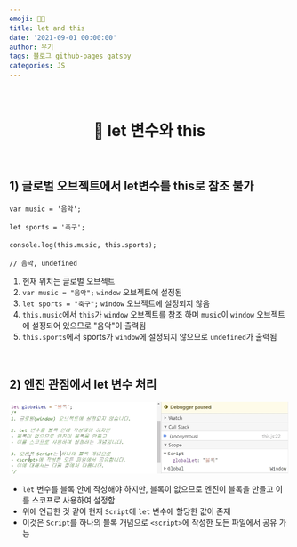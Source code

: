 ```yaml
---
emoji: 👨‍💻
title: let and this
date: '2021-09-01 00:00:00'
author: 우기
tags: 블로그 github-pages gatsby
categories: JS
---
```


<br>

<h1 align="center">
  👋  let 변수와 this
</h1>

<br>

## 1) 글로벌 오브젝트에서 let변수를 this로 참조 불가

```tsx
var music = '음악';

let sports = '축구';

console.log(this.music, this.sports);

// 음악, undefined
```

1. 현재 위치는 글로벌 오브젝트
2. `var music = "음악";` `window` 오브젝트에 설정됨
3. `let sports = "축구";` `window` 오브젝트에 설정되지 않음
4. `this.music`에서 `this`가 `window` 오브젝트를 참조 하며 `music`이 `window` 오브젝트에 설정되어 있으므로 "음악"이 출력됨
5. `this.sports`에서 sports가 `window`에 설정되지 않으므로 `undefined`가 출력됨

<br>

## 2) 엔진 관점에서 let 변수 처리

![let변수 블록 스코프](5_1.png)

- `let` 변수를 블록 안에 작성해야 하지만, 블록이 없으므로 엔진이 블록을 만들고 이를 스코프로 사용하여 설정함
- 위에 언급한 것 같이 현재 `Script`에 `let` 변수에 할당한 값이 존재
- 이것은 `Script`를 하나의 블록 개념으로 `<script>`에 작성한 모든 파일에서 공유 가능

```toc

```

